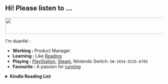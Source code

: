 ## Hi! Please listen to ...
<a href="https://github.com/shaonianche/spotify-badge">
   <img src="https://spotify-badge-ten.vercel.app/api/now-playing" width="540" height="52">
</a>

I'm duanfei :
- **Working :** Product Manager
- **Learning :** Like [Reading](https://www.douban.com/people/137566058/)
- **Playing :** [PlayStation](http://psnine.com/psnid/axmiao), [Steam](https://steamcommunity.com/id/duanf/), Nintendo Switch: `SW-1654-9155-6705`
- **Favourite :** A passion for [running](https://run.duanfei.org/)

<!--START_SECTION:my_kindle-->
<details> <summary>  <strong> Kindle Reading List </strong> </summary>

| ID | Title | Authors | Date |
 | ---- | ---- | ---- | ---- |
| 1 | [西方美学史：全 2 册](https://www.amazon.cn/dp/B088N76111) | 朱光潜 | 2022-05-28 |
| 2 | [女生呵护指南](https://www.amazon.cn/dp/B07W95WJG4) | 六层楼 | 2022-05-17 |
| 3 | [我们内心的冲突](https://www.amazon.cn/dp/B01H6UY7XW) | 卡伦·霍妮 | 2022-05-17 |
| 4 | [哲学的慰藉](https://www.amazon.cn/dp/B00JM2HNVG) | 阿兰·德波顿 (Alain de Botton) | 2022-05-09 |
| 5 | [JaneEyre](https://www.amazon.cn/dp/B00A72VYQK) | Charlotte Brontë | 2022-05-02 |
| 6 | [陈寅恪的最后 20 年](https://www.amazon.cn/dp/B09DP72L5M) | 陆键东 | 2022-05-02 |
| 7 | [理想国](https://www.amazon.cn/dp/B009TQATQ6) | 柏拉图 (Plato) | 2022-04-23 |
| 8 | [编码：隐匿在计算机软硬件背后的语言](https://www.amazon.cn/dp/B08GC8288R) | 左飞，薛佟佟 | 2022-04-18 |
| 9 | [存在主义咖啡馆](https://www.amazon.cn/dp/B07BNC4CDG) | 莎拉·贝克韦尔 | 2022-04-18 |
| 10 | [回归故里](https://www.amazon.cn/dp/B08HYJNTXN) | 迪迪埃·埃里蓬 | 2022-03-11 |
| 11 | [沐猿而冠](https://www.amazon.cn/dp/B018THBGVW) | 辉格 | 2022-02-10 |
| 12 | [脑与意识：破解人类思维之迷](https://www.amazon.cn/dp/B07K6GV2W1) | 斯坦尼斯拉斯·迪昂 | 2022-02-10 |
| 13 | [古今数学思想](https://www.amazon.cn/dp/B07H4DS155) | 莫里斯·克莱因 | 2022-02-10 |
| 14 | [自我分析纲要](https://www.amazon.cn/dp/B08RD3SPXY) | 皮埃尔·布尔迪厄 | 2022-01-16 |
| 15 | [程序员修炼之道：通向务实的最高境界](https://www.amazon.cn/dp/B08BRGF8SL) | Andrew  Hunt(安德鲁·亨特) (美)David Thomas(大卫·托马斯) | 2022-01-10 |
| 16 | [把自己作为方法：与项飙谈话](https://www.amazon.cn/dp/B08H8FFS25) | 项飙，吴琦 | 2021-12-21 |
| 17 | [游叙弗伦·苏格拉底的申辩·克力同](https://www.amazon.cn/dp/B009TQAQL4) | 柏拉图 (Plato) | 2021-12-11 |
| 18 | [假面的告白](https://www.amazon.cn/dp/B09GB3CD34) | (日) 三岛由纪夫 | 2021-12-06 |
| 19 | [报道伊斯兰：媒体与专家如何决定我们观看世界其他](https://www.amazon.cn/dp/B07JN6DXGR) | 爱德华·萨义德（Edward Said） | 2021-11-07 |
| 20 | [桶川跟踪狂杀人事件](https://www.amazon.cn/dp/B096ZWB9CB) | 清水洁 | 2021-10-10 |
| 21 | [LittlePenguin:TheEmperorofAntarctica](https://www.amazon.cn/dp/B006TMKE5O) | Jonathan London | 2021-03-26 |
| 22 | [KindlePaperwhite 用户指南第 3 版](https://www.amazon.cn/dp/B010O0SP8E) | Amazon | 2020-12-23 |
| 23 | [KindlePaperwhite 用户指南](https://www.amazon.cn/dp/B0058GWBKS) | Amazon | 2020-12-23 |
| 24 | [第一推动丛书·综合系列：复杂](https://www.amazon.cn/dp/B01F8AUQ5A) | 梅拉妮·米歇尔 | 2020-12-17 |
| 25 | [把自己作为方法：与项飙谈话](https://www.amazon.cn/dp/B08H8FFS25) | 项飙，吴琦 | 2020-09-09 |
| 26 | [KindlePaperwhite 用户指南第 5 版](https://www.amazon.cn/dp/B06Y2D4CBV) | Amazon | 2020-09-01 |
| 27 | [祈念守护人](https://www.amazon.cn/dp/B088YRMJ9N) | 东野圭吾 | 2020-07-04 |
| 28 | [俞军产品方法论](https://www.amazon.cn/dp/B084HDHGKH) | 俞军 | 2020-04-23 |
| 29 | [亲密陷阱：爱、欲望与平衡艺术](https://www.amazon.cn/dp/B083184QKQ) | [比利时] 埃丝特·佩瑞尔 | 2020-04-06 |
| 30 | [女生呵护指南](https://www.amazon.cn/dp/B07W95WJG4) | 六层楼 | 2020-03-15 |
| 31 | [后真相时代](https://www.amazon.cn/dp/B084HBJYKB) | 赫克托·麦克唐纳 | 2020-02-29 |
| 32 | [少有人走的路 1：心智成熟的旅程](https://www.amazon.cn/dp/B00V2TVLCE) | 斯科特·派克 | 2020-02-09 |
| 33 | [KindlePaperwhite 用户指南第 17 版](https://www.amazon.cn/dp/B07VFYM7JY) | Amazon | 2019-12-25 |
| 34 | [文案的基本修养](https://www.amazon.cn/dp/B08138Z1CF) | 东东枪 | 2019-12-15 |
| 35 | [认知天性：让学习轻而易举的心理学规律](https://www.amazon.cn/dp/B07JZ7FZND) | 彼得·C·布朗，亨利·L·罗迪格三世... | 2019-11-13 |
| 36 | [罗茜计划：遇见一个合适的人有多难](https://www.amazon.cn/dp/B01GFM9AYS) | (澳) 格雷姆·辛浦生 | 2019-08-15 |
| 37 | [KindlePaperwhite 用户指南第 16 版](https://www.amazon.cn/dp/B07S5Q8V5Z) | Amazon | 2019-08-09 |
| 38 | [世界尽头的咖啡馆](https://www.amazon.cn/dp/B07S9QDDPF) | 约翰·史崔勒基 | 2019-08-04 |
| 39 | [大法官说了算](https://www.amazon.cn/dp/B00YDMVPUU) | 何帆 | 2019-08-02 |
| 40 | [产品思维](https://www.amazon.cn/dp/B07SPZG3WL) | 刘飞 | 2019-07-31 |
| 41 | [KindlePaperwhite 用户指南第 15 版](https://www.amazon.cn/dp/B07PQNFV7F) | Amazon | 2019-07-09 |
| 42 | [性学三论](https://www.amazon.cn/dp/B00VLPOZU4) | 西格蒙德·弗洛伊德 | 2019-05-30 |

<!--END_SECTION:my_kindle-->
